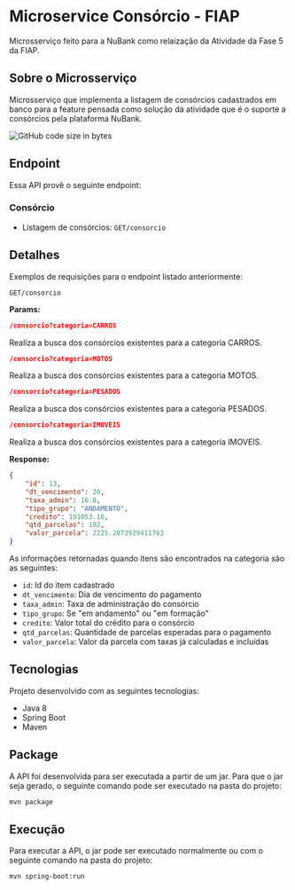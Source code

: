 # Microservice Consórcio - FIAP
Microsserviço feito para a NuBank como relaização da Atividade da Fase 5 da FIAP.

## Sobre o Microsserviço
Microsserviço que implementa a listagem de consórcios cadastrados em banco para a feature pensada como solução da atividade que é o suporte a consórcios pela plataforma NuBank.

![GitHub code size in bytes](https://img.shields.io/github/languages/code-size/GabrielFDuarte/microservice-consorcio-fiap)

## Endpoint
Essa API provê o seguinte endpoint:

### Consórcio
- Listagem de consórcios: `GET/consorcio`

## Detalhes
Exemplos de requisições para o endpoint listado anteriormente:

`GET/consorcio`

**Params:**
```json
/consorcio?categoria=CARROS
```
Realiza a busca dos consórcios existentes para a categoria CARROS.

```json
/consorcio?categoria=MOTOS
```
Realiza a busca dos consórcios existentes para a categoria MOTOS.

```json
/consorcio?categoria=PESADOS
```
Realiza a busca dos consórcios existentes para a categoria PESADOS.

```json
/consorcio?categoria=IMOVEIS
```
Realiza a busca dos consórcios existentes para a categoria IMOVEIS.

**Response:**
```json
{
    "id": 13,
    "dt_vencimento": 20,
    "taxa_admin": 16.8,
    "tipo_grupo": "ANDAMENTO",
    "credito": 191053.16,
    "qtd_parcelas": 102,
    "valor_parcela": 2225.2073929411763
}
```
As informações retornadas quando itens são encontrados na categoria são as seguintes:
- `id`: Id do item cadastrado
- `dt_vencimento`: Dia de vencimento do pagamento
- `taxa_admin`: Taxa de administração do consórcio
- `tipo_grupo`: Se "em andamento" ou "em formação"
- `credito`: Valor total do crédito para o consórcio
- `qtd_parcelas`: Quantidade de parcelas esperadas para o pagamento
- `valor_parcela`: Valor da parcela com taxas já calculadas e incluídas

## Tecnologias
Projeto desenvolvido com as seguintes tecnologias:
- Java 8
- Spring Boot
- Maven

## Package
A API foi desenvolvida para ser executada a partir de um jar. Para que o jar seja gerado, o seguinte comando pode ser executado na pasta do projeto:
```bash
mvn package
```

## Execução
Para executar a API, o jar pode ser executado normalmente ou com o seguinte comando na pasta do projeto:
```bash
mvn spring-boot:run
```
